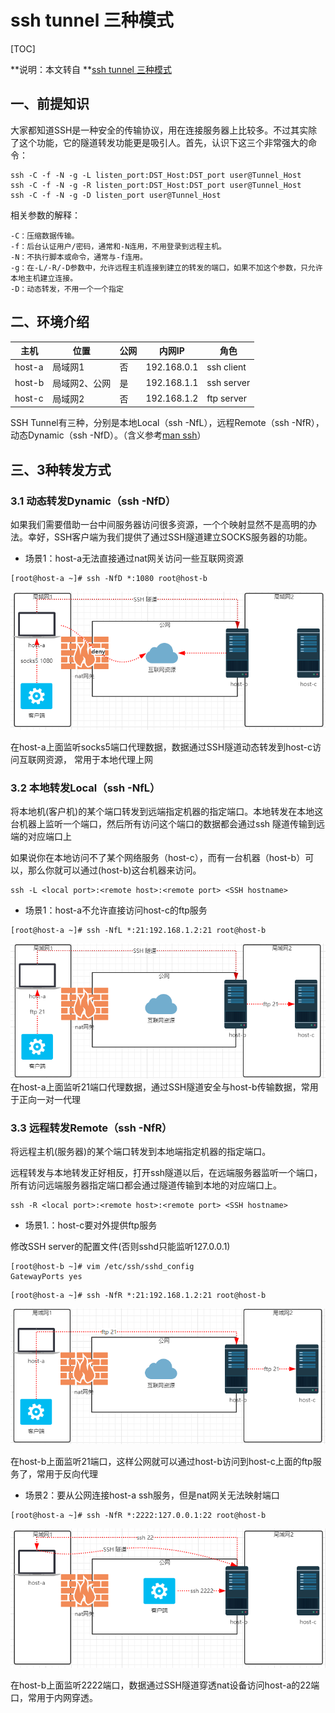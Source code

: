 # ssh tunnel 三种模式

[TOC]

**说明：本文转自 **[ssh tunnel 三种模式](https://www.cnblogs.com/37yan/p/9003423.html)



## 一、前提知识

大家都知道SSH是一种安全的传输协议，用在连接服务器上比较多。不过其实除了这个功能，它的隧道转发功能更是吸引人。首先，认识下这三个非常强大的命令：

```shell
ssh -C -f -N -g -L listen_port:DST_Host:DST_port user@Tunnel_Host 
ssh -C -f -N -g -R listen_port:DST_Host:DST_port user@Tunnel_Host 
ssh -C -f -N -g -D listen_port user@Tunnel_Host
```

相关参数的解释： 

```shell
-C：压缩数据传输。
-f：后台认证用户/密码，通常和-N连用，不用登录到远程主机。
-N：不执行脚本或命令，通常与-f连用。
-g：在-L/-R/-D参数中，允许远程主机连接到建立的转发的端口，如果不加这个参数，只允许本地主机建立连接。
-D：动态转发，不用一个一个指定
```



## 二、环境介绍

| 主机   | 位置          | 公网 | 内网IP      | 角色       |
| ------ | ------------- | ---- | ----------- | ---------- |
| host-a | 局域网1       | 否   | 192.168.0.1 | ssh client |
| host-b | 局域网2、公网 | 是   | 192.168.1.1 | ssh server |
| host-c | 局域网2       | 否   | 192.168.1.2 | ftp server |

SSH Tunnel有三种，分别是本地Local（ssh -NfL），远程Remote（ssh -NfR），动态Dynamic（ssh -NfD）。（含义参考[man ssh](http://linux.die.net/man/1/ssh)）

## 三、3种转发方式

### 3.1 动态转发Dynamic（ssh -NfD）

如果我们需要借助一台中间服务器访问很多资源，一个个映射显然不是高明的办法。幸好，SSH客户端为我们提供了通过SSH隧道建立SOCKS服务器的功能。

- 场景1：host-a无法直接通过nat网关访问一些互联网资源

```shell
[root@host-a ~]# ssh -NfD *:1080 root@host-b
```



![](../images/linux/ssh_tunnel/ssh_tunnel_1.png)  

在host-a上面监听socks5端口代理数据，数据通过SSH隧道动态转发到host-c访问互联网资源， 常用于本地代理上网

### 3.2 本地转发Local（ssh -NfL）

将本地机(客户机)的某个端口转发到远端指定机器的指定端口。本地转发在本地这台机器上监听一个端口，然后所有访问这个端口的数据都会通过ssh 隧道传输到远端的对应端口上

如果说你在本地访问不了某个网络服务（host-c），而有一台机器（host-b）可以，那么你就可以通过(host-b)这台机器来访问。

```shell
ssh -L <local port>:<remote host>:<remote port> <SSH hostname>
```

-  场景1：host-a不允许直接访问host-c的ftp服务

```shell
[root@host-a ~]# ssh -NfL *:21:192.168.1.2:21 root@host-b
```

 ![](../images/linux/ssh_tunnel/ssh_tunnel_2.png)   在host-a上面监听21端口代理数据，通过SSH隧道安全与host-b传输数据，常用于正向一对一代理

 

### 3.3 远程转发Remote（ssh -NfR）

将远程主机(服务器)的某个端口转发到本地端指定机器的指定端口。

远程转发与本地转发正好相反，打开ssh隧道以后，在远端服务器监听一个端口，所有访问远端服务器指定端口都会通过隧道传输到本地的对应端口上。

```shell
ssh -R <local port>:<remote host>:<remote port> <SSH hostname>
```

- 场景1.：host-c要对外提供ftp服务

修改SSH server的配置文件(否则sshd只能监听127.0.0.1)

```shell
[root@host-b ~]# vim /etc/ssh/sshd_config
GatewayPorts yes
```

```shell
[root@host-a ~]# ssh -NfR *:21:192.168.1.2:21 root@host-b
```

 ![](../images/linux/ssh_tunnel/ssh_tunnel_3.png)   

 在host-b上面监听21端口，这样公网就可以通过host-b访问到host-c上面的ftp服务了，常用于反向代理



- 场景2：要从公网连接host-a ssh服务，但是nat网关无法映射端口

```shell
[root@host-a ~]# ssh -NfR *:2222:127.0.0.1:22 root@host-b
```

 ![](../images/linux/ssh_tunnel/ssh_tunnel_4.png) 

在host-b上面监听2222端口，数据通过SSH隧道穿透nat设备访问host-a的22端口，常用于内网穿透。